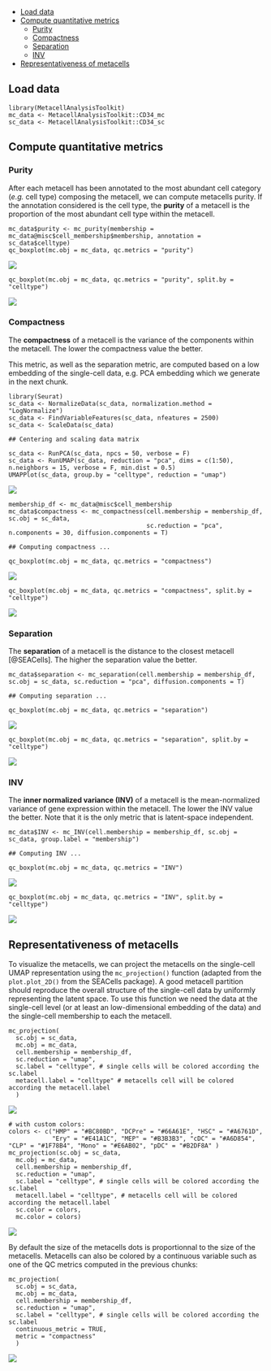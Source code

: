 -   <a href="#load-data" id="toc-load-data">Load data</a>
-   <a href="#compute-quantitative-metrics"
    id="toc-compute-quantitative-metrics">Compute quantitative metrics</a>
    -   <a href="#purity" id="toc-purity">Purity</a>
    -   <a href="#compactness" id="toc-compactness">Compactness</a>
    -   <a href="#separation" id="toc-separation">Separation</a>
    -   <a href="#inv" id="toc-inv">INV</a>
-   <a href="#representativeness-of-metacells"
    id="toc-representativeness-of-metacells">Representativeness of
    metacells</a>

## Load data

    library(MetacellAnalysisToolkit)
    mc_data <- MetacellAnalysisToolkit::CD34_mc
    sc_data <- MetacellAnalysisToolkit::CD34_sc

## Compute quantitative metrics

### Purity

After each metacell has been annotated to the most abundant cell
category (*e.g.* cell type) composing the metacell, we can compute
metacells purity. If the annotation considered is the cell type, the
**purity** of a metacell is the proportion of the most abundant cell
type within the metacell.

    mc_data$purity <- mc_purity(membership = mc_data@misc$cell_membership$membership, annotation = sc_data$celltype)
    qc_boxplot(mc.obj = mc_data, qc.metrics = "purity")

![](/mnt/c/Aurelie/postdoc_UNIL/Metacell_review/MetacellAnalysisToolkit/vignettes/MetacellAnalysisToolkit_vignette_files/figure-markdown_strict/compute_purity-1.png)

    qc_boxplot(mc.obj = mc_data, qc.metrics = "purity", split.by = "celltype")

![](/mnt/c/Aurelie/postdoc_UNIL/Metacell_review/MetacellAnalysisToolkit/vignettes/MetacellAnalysisToolkit_vignette_files/figure-markdown_strict/compute_purity-2.png)

### Compactness

The **compactness** of a metacell is the variance of the components
within the metacell. The lower the compactness value the better.

This metric, as well as the separation metric, are computed based on a
low embedding of the single-cell data, e.g. PCA embedding which we
generate in the next chunk.

    library(Seurat)
    sc_data <- NormalizeData(sc_data, normalization.method = "LogNormalize")
    sc_data <- FindVariableFeatures(sc_data, nfeatures = 2500)
    sc_data <- ScaleData(sc_data)

    ## Centering and scaling data matrix

    sc_data <- RunPCA(sc_data, npcs = 50, verbose = F)
    sc_data <- RunUMAP(sc_data, reduction = "pca", dims = c(1:50), n.neighbors = 15, verbose = F, min.dist = 0.5)
    UMAPPlot(sc_data, group.by = "celltype", reduction = "umap")

![](/mnt/c/Aurelie/postdoc_UNIL/Metacell_review/MetacellAnalysisToolkit/vignettes/MetacellAnalysisToolkit_vignette_files/figure-markdown_strict/sc-embessing-1.png)

    membership_df <- mc_data@misc$cell_membership
    mc_data$compactness <- mc_compactness(cell.membership = membership_df, sc.obj = sc_data,
                                          sc.reduction = "pca", n.components = 30, diffusion.components = T)

    ## Computing compactness ...

    qc_boxplot(mc.obj = mc_data, qc.metrics = "compactness")

![](/mnt/c/Aurelie/postdoc_UNIL/Metacell_review/MetacellAnalysisToolkit/vignettes/MetacellAnalysisToolkit_vignette_files/figure-markdown_strict/compute_compactness-1.png)

    qc_boxplot(mc.obj = mc_data, qc.metrics = "compactness", split.by = "celltype")

![](/mnt/c/Aurelie/postdoc_UNIL/Metacell_review/MetacellAnalysisToolkit/vignettes/MetacellAnalysisToolkit_vignette_files/figure-markdown_strict/compute_compactness-2.png)

### Separation

The **separation** of a metacell is the distance to the closest metacell
\[@SEACells\]. The higher the separation value the better.

    mc_data$separation <- mc_separation(cell.membership = membership_df, sc.obj = sc_data, sc.reduction = "pca", diffusion.components = T)

    ## Computing separation ...

    qc_boxplot(mc.obj = mc_data, qc.metrics = "separation")

![](/mnt/c/Aurelie/postdoc_UNIL/Metacell_review/MetacellAnalysisToolkit/vignettes/MetacellAnalysisToolkit_vignette_files/figure-markdown_strict/compute_separation-1.png)

    qc_boxplot(mc.obj = mc_data, qc.metrics = "separation", split.by = "celltype")

![](/mnt/c/Aurelie/postdoc_UNIL/Metacell_review/MetacellAnalysisToolkit/vignettes/MetacellAnalysisToolkit_vignette_files/figure-markdown_strict/compute_separation-2.png)

### INV

The **inner normalized variance (INV)** of a metacell is the
mean-normalized variance of gene expression within the metacell. The
lower the INV value the better. Note that it is the only metric that is
latent-space independent.

    mc_data$INV <- mc_INV(cell.membership = membership_df, sc.obj = sc_data, group.label = "membership")

    ## Computing INV ...

    qc_boxplot(mc.obj = mc_data, qc.metrics = "INV")

![](/mnt/c/Aurelie/postdoc_UNIL/Metacell_review/MetacellAnalysisToolkit/vignettes/MetacellAnalysisToolkit_vignette_files/figure-markdown_strict/compute_INV-1.png)

    qc_boxplot(mc.obj = mc_data, qc.metrics = "INV", split.by = "celltype")

![](/mnt/c/Aurelie/postdoc_UNIL/Metacell_review/MetacellAnalysisToolkit/vignettes/MetacellAnalysisToolkit_vignette_files/figure-markdown_strict/compute_INV-2.png)

## Representativeness of metacells

To visualize the metacells, we can project the metacells on the
single-cell UMAP representation using the `mc_projection()` function
(adapted from the `plot.plot_2D()` from the SEACells package). A good
metacell partition should reproduce the overall structure of the
single-cell data by uniformly representing the latent space. To use this
function we need the data at the single-cell level (or at least an
low-dimensional embedding of the data) and the single-cell membership to
each the metacell.

    mc_projection(
      sc.obj = sc_data,
      mc.obj = mc_data,
      cell.membership = membership_df,
      sc.reduction = "umap",
      sc.label = "celltype", # single cells will be colored according the sc.label
      metacell.label = "celltype" # metacells cell will be colored according the metacell.label
      )

![](/mnt/c/Aurelie/postdoc_UNIL/Metacell_review/MetacellAnalysisToolkit/vignettes/MetacellAnalysisToolkit_vignette_files/figure-markdown_strict/visualize_metacells-1.png)

    # with custom colors:
    colors <- c("HMP" = "#BC80BD", "DCPre" = "#66A61E", "HSC" = "#A6761D",
                "Ery" = "#E41A1C", "MEP" = "#B3B3B3", "cDC" = "#A6D854", "CLP" = "#1F78B4", "Mono" = "#E6AB02", "pDC" = "#B2DF8A" )
    mc_projection(sc.obj = sc_data,
      mc.obj = mc_data,
      cell.membership = membership_df,
      sc.reduction = "umap",
      sc.label = "celltype", # single cells will be colored according the sc.label
      metacell.label = "celltype", # metacells cell will be colored according the metacell.label
      sc.color = colors,
      mc.color = colors)

![](/mnt/c/Aurelie/postdoc_UNIL/Metacell_review/MetacellAnalysisToolkit/vignettes/MetacellAnalysisToolkit_vignette_files/figure-markdown_strict/visualize_metacells-2.png)

By default the size of the metacells dots is proportionnal to the size
of the metacells. Metacells can also be colored by a continuous variable
such as one of the QC metrics computed in the previous chunks:

    mc_projection(
      sc.obj = sc_data,
      mc.obj = mc_data,
      cell.membership = membership_df,
      sc.reduction = "umap",
      sc.label = "celltype", # single cells will be colored according the sc.label
      continuous_metric = TRUE,
      metric = "compactness"
      )

![](/mnt/c/Aurelie/postdoc_UNIL/Metacell_review/MetacellAnalysisToolkit/vignettes/MetacellAnalysisToolkit_vignette_files/figure-markdown_strict/visualize_metacells_continuous-1.png)
